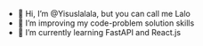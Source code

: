 - 👋 Hi, I’m @Yisuslalala, but you can call me Lalo
- 👀 I’m improving my code-problem solution skills
- 🌱 I’m currently learning FastAPI and React.js

<!---
Yisuslalala/Yisuslalala is a ✨ special ✨ repository because its `README.md` (this file) appears on your GitHub profile.
You can click the Preview link to take a look at your changes.
--->
